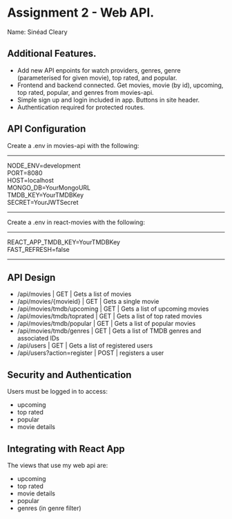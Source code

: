 # Assignment 2 - Web API.

Name: Sinéad Cleary

## Additional Features.
 
 + Add new API enpoints for watch providers, genres, genre (parameterised for given movie), top rated, and popular.
 + Frontend and backend connected. Get movies, movie (by id), upcoming, top rated, popular, and genres from movies-api.
 + Simple sign up and login included in app. Buttons in site header.
 + Authentication required for protected routes.

## API Configuration
Create a .env in movies-api with the following:
______________________
NODE_ENV=development<br/>
PORT=8080<br/>
HOST=localhost<br/>
MONGO_DB=YourMongoURL<br/>
TMDB_KEY=YourTMDBKey<br/>
SECRET=YourJWTSecret
______________________

Create a .env in react-movies with the following:
______________________
REACT_APP_TMDB_KEY=YourTMDBKey<br/>
FAST_REFRESH=false
______________________

## API Design
- /api/movies | GET | Gets a list of movies 
- /api/movies/{movieid} | GET | Gets a single movie 
- /api/movies/tmdb/upcoming | GET | Gets a list of upcoming movies
- /api/movies/tmdb/toprated | GET | Gets a list of top rated movies
- /api/movies/tmdb/popular | GET | Gets a list of popular movies
- /api/movies/tmdb/genres | GET | Gets a list of TMDB genres and associated IDs
- /api/users | GET | Gets a list of registered users
- /api/users?action=register | POST | registers a user

## Security and Authentication
Users must be logged in to access:

- upcoming
- top rated
- popular
- movie details


## Integrating with React App
The views that use my web api are:

- upcoming
- top rated
- movie details
- popular
- genres (in genre filter)
